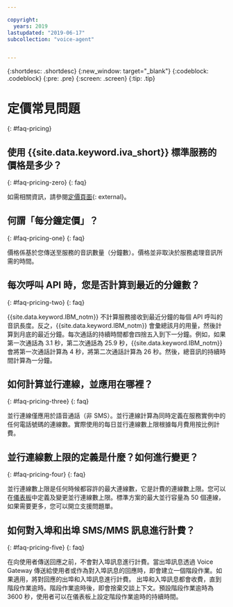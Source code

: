 ```yaml
---

copyright:
  years: 2019
lastupdated: "2019-06-17"
subcollection: "voice-agent"


---
```


{:shortdesc: .shortdesc}
{:new_window: target="_blank"}
{:codeblock: .codeblock}
{:pre: .pre}
{:screen: .screen}
{:tip: .tip}

# 定價常見問題
{: #faq-pricing}

## 使用 {{site.data.keyword.iva_short}} 標準服務的價格是多少？
{: #faq-pricing-zero}
{: faq}

 如需相關資訊，請參閱[定價頁面](https://cloud.ibm.com/catalog/services/voice-agent-with-watson){: external}。

## 何謂「每分鐘定價」？
{: #faq-pricing-one}
{: faq}

價格係基於您傳送至服務的音訊數量（分鐘數）。價格並非取決於服務處理音訊所需的時間。


## 每次呼叫 API 時，您是否計算到最近的分鐘數？
{: #faq-pricing-two}
{: faq}

{{site.data.keyword.IBM_notm}} 不計算服務接收到最近分鐘的每個 API 呼叫的音訊長度。反之，{{site.data.keyword.IBM_notm}} 會彙總該月的用量，然後計算到月底的最近分鐘。每次通話的持續時間都會四捨五入到下一分鐘。例如，如果第一次通話為 3.1 秒，第二次通話為 25.9 秒，{{site.data.keyword.IBM_notm}} 會將第一次通話計算為 4 秒，將第二次通話計算為 26 秒。然後，總音訊的持續時間計算為一分鐘。


## 如何計算並行連線，並應用在哪裡？
{: #faq-pricing-three}
{: faq}

並行連線僅應用於語音通話（非 SMS）。並行連線計算為同時定義在服務實例中的任何電話號碼的連線數。實際使用的每日並行連線數上限根據每月費用按比例計費。

## 並行連線數上限的定義是什麼？如何進行變更？

{: #faq-pricing-four}
{: faq}

並行連線數上限是任何時候都容許的最大連線數，它是計費的連線數上限。您可以在[儀表板](https://cloud.ibm.com/docs/services/voice-agent?topic=voice-agent-edit_concurrency)中定義及變更並行連線數上限。標準方案的最大並行容量為 50 個連線，如果需要更多，您可以開立支援問題單。

## 如何對入埠和出埠 SMS/MMS 訊息進行計費？

{: #faq-pricing-five}
{: faq}

在向使用者傳送回應之前，不會對入埠訊息進行計費。當出埠訊息透過 Voice Gateway 傳送給使用者或作為對入埠訊息的回應時，即會建立一個階段作業。如果適用，將對回應的出埠和入埠訊息進行計費。
出埠和入埠訊息都會收費，直到階段作業逾時。階段作業逾時後，即會捨棄交談上下文。預設階段作業逾時為 3600 秒，使用者可以在儀表板上設定階段作業逾時的持續時間。
